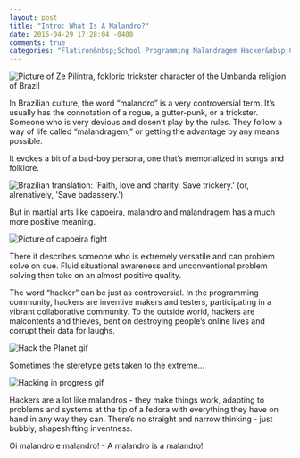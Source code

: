 ```yaml
---
layout: post
title: "Intro: What Is A Malandro?"
date: 2015-04-29 17:28:04 -0400
comments: true
categories: "Flatiron&nbsp;School Programming Malandragem Hacker&nbsp;Culture"
---
```


![Picture of Ze Pilintra, fokloric trickster character of the Umbanda religion of Brazil](http://umbandaeucurto.com/wp-content/uploads/2013/08/Jorge_07_Ze_Pilintra_umbandaeucurto-610x259.jpg)

In Brazilian culture, the word “malandro” is a very controversial term. It’s usually has the connotation of a rogue, a gutter-punk, or a trickster. Someone who is very devious and dosen’t play by the rules. They follow a way of life called “malandragem,” or getting the advantage by any means possible. 

It evokes a bit of a bad-boy persona, one that’s memorialized in songs and folklore.
 
![Brazilian translation: 'Faith, love and charity. Save trickery.' (or, alrenatively, 'Save badassery.')](http://1.bp.blogspot.com/-rssJ7W8AOjs/UceTG6hv8bI/AAAAAAAAA8Q/z-LvVFOnUFY/s1600/malandragem.png)

But in martial arts like capoeira, malandro and malandragem has a much more positive meaning. 

![Picture of capoeira fight](http://www.thisbusinessofdanceandmusic.com/images/kick.jpg)

There it describes someone who is extremely versatile and can problem solve on cue. Fluid situational awareness and unconventional problem solving then take on an almost positive quality.


The word “hacker” can be just as controversial. In the programming community, hackers are inventive makers and testers, participating in a vibrant collaborative community. To the outside world, hackers are malcontents and thieves, bent on destroying people’s online lives and corrupt their data for laughs.

![Hack the Planet gif](http://media.giphy.com/media/FnGJfc18tDDHy/giphy.gif)

Sometimes the steretype gets taken to the extreme…

![Hacking in progress gif](http://i.imgur.com/b8jN6tv.gif)

Hackers are a lot like malandros - they make things work, adapting to problems and systems at the tip of a fedora with everything they have on hand in any way they can. There’s no straight and narrow thinking - just bubbly, shapeshifting inventness.

Oi malandro e malandro! - A malandro is a malandro!
